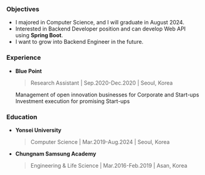 ### Objectives
- I majored in Computer Science, and I will graduate in August 2024.
- Interested in Backend Developer position and can develop Web API using **Spring Boot**.
- I want to grow into Backend Engineer in the future.


### Experience

- **Blue Point**  
  > Research Assistant  |  Sep.2020-Dec.2020  |  Seoul, Korea
  
  Management of open innovation businesses for Corporate and Start-ups  
  Investment execution for promising Start-ups


### Education

- **Yonsei University**
  > Computer Science | Mar.2019-Aug.2024 | Seoul, Korea

- **Chungnam Samsung Academy**
  > Engineering & Life Science | Mar.2016-Feb.2019 | Asan, Korea
